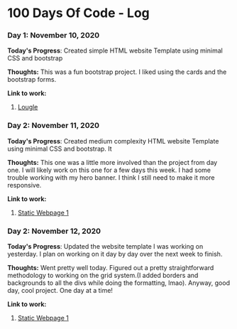 # 100 Days Of Code - Log

### Day 1: November 10, 2020

**Today's Progress**: Created simple HTML website Template using minimal CSS and bootstrap

**Thoughts:** This was a fun bootstrap project. I liked using the cards and the bootstrap forms.

**Link to work:** 
1. [Lougle](https://github.com/AbondDev/Lougle.git)


### Day 2: November 11, 2020

**Today's Progress**: Created medium complexity HTML website Template using minimal CSS and bootstrap. It 

**Thoughts:** This one was a little more involved than the project from day one. I will likely work on this one for a few days this week. I had some trouble working with my hero banner. I think I still need to make it more responsive. 

**Link to work:** 
1. [Static Webpage 1](https://github.com/AbondDev/StaticWebPage1.git)



### Day 2: November 12, 2020

**Today's Progress**: Updated the website template I was working on yesterday. I plan on working on it day by day over the next week to finish. 

**Thoughts:** Went pretty well today. Figured out a pretty straightforward methodology to working on the grid system.(I added borders and backgrounds to all the divs while doing the formatting, lmao). Anyway, good day, cool project. One day at a time!

**Link to work:** 
1. [Static Webpage 1](https://github.com/AbondDev/StaticWebPage1.git)
